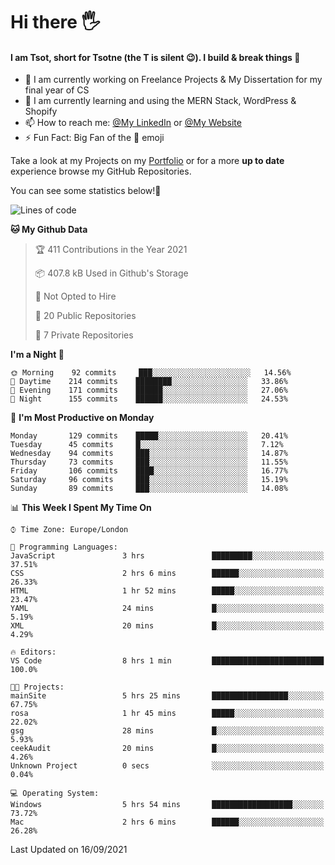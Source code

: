# Hi there :raised_hand_with_fingers_splayed:
#### I am Tsot, short for Tsotne (the T is silent :wink:). I build & break things :space_invader:
- :telescope: I am currently working on Freelance Projects & My Dissertation for my final year of CS
- :seedling: I am currently learning and using the MERN Stack, WordPress & Shopify
- :mailbox: How to reach me: [@My LinkedIn](https://www.linkedin.com/in/tsotne-gvadzabia/) or [@My Website](https://tsotnegvadzabia.me/contact)
- :zap: Fun Fact: Big Fan of the :space_invader: emoji

Take a look at my Projects on my [Portfolio](https://tsotne.co.uk/) or for a more **up to date** experience browse my GitHub Repositories.

You can see some statistics below!:space_invader:
<!--START_SECTION:waka-->
![Lines of code](https://img.shields.io/badge/From%20Hello%20World%20I%27ve%20Written-3.5%20million%20lines%20of%20code-blue)

**🐱 My Github Data** 

> 🏆 411 Contributions in the Year 2021
 > 
> 📦 407.8 kB Used in Github's Storage 
 > 
> 🚫 Not Opted to Hire
 > 
> 📜 20 Public Repositories 
 > 
> 🔑 7 Private Repositories  
 > 
**I'm a Night 🦉** 

```text
🌞 Morning    92 commits     ███░░░░░░░░░░░░░░░░░░░░░░   14.56% 
🌆 Daytime    214 commits    ████████░░░░░░░░░░░░░░░░░   33.86% 
🌃 Evening    171 commits    ██████░░░░░░░░░░░░░░░░░░░   27.06% 
🌙 Night      155 commits    ██████░░░░░░░░░░░░░░░░░░░   24.53%

```
📅 **I'm Most Productive on Monday** 

```text
Monday       129 commits    █████░░░░░░░░░░░░░░░░░░░░   20.41% 
Tuesday      45 commits     █░░░░░░░░░░░░░░░░░░░░░░░░   7.12% 
Wednesday    94 commits     ███░░░░░░░░░░░░░░░░░░░░░░   14.87% 
Thursday     73 commits     ███░░░░░░░░░░░░░░░░░░░░░░   11.55% 
Friday       106 commits    ████░░░░░░░░░░░░░░░░░░░░░   16.77% 
Saturday     96 commits     ███░░░░░░░░░░░░░░░░░░░░░░   15.19% 
Sunday       89 commits     ███░░░░░░░░░░░░░░░░░░░░░░   14.08%

```


📊 **This Week I Spent My Time On** 

```text
⌚︎ Time Zone: Europe/London

💬 Programming Languages: 
JavaScript               3 hrs               █████████░░░░░░░░░░░░░░░░   37.51% 
CSS                      2 hrs 6 mins        ██████░░░░░░░░░░░░░░░░░░░   26.33% 
HTML                     1 hr 52 mins        █████░░░░░░░░░░░░░░░░░░░░   23.47% 
YAML                     24 mins             █░░░░░░░░░░░░░░░░░░░░░░░░   5.19% 
XML                      20 mins             █░░░░░░░░░░░░░░░░░░░░░░░░   4.29%

🔥 Editors: 
VS Code                  8 hrs 1 min         █████████████████████████   100.0%

🐱‍💻 Projects: 
mainSite                 5 hrs 25 mins       █████████████████░░░░░░░░   67.75% 
rosa                     1 hr 45 mins        █████░░░░░░░░░░░░░░░░░░░░   22.02% 
gsg                      28 mins             █░░░░░░░░░░░░░░░░░░░░░░░░   5.93% 
ceekAudit                20 mins             █░░░░░░░░░░░░░░░░░░░░░░░░   4.26% 
Unknown Project          0 secs              ░░░░░░░░░░░░░░░░░░░░░░░░░   0.04%

💻 Operating System: 
Windows                  5 hrs 54 mins       ██████████████████░░░░░░░   73.72% 
Mac                      2 hrs 6 mins        ██████░░░░░░░░░░░░░░░░░░░   26.28%

```


 Last Updated on 16/09/2021
<!--END_SECTION:waka-->
